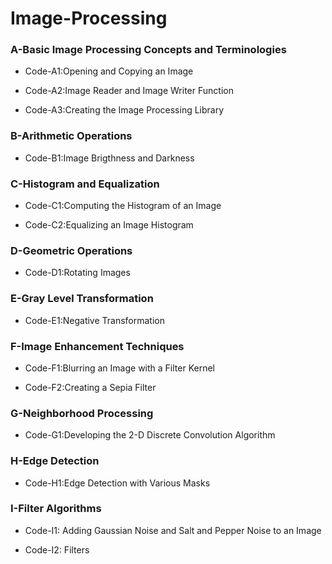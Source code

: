 # Image-Processing
### A-Basic Image Processing Concepts and Terminologies
- Code-A1:Opening and Copying an Image

- Code-A2:Image Reader and Image Writer Function

- Code-A3:Creating the Image Processing Library

### B-Arithmetic Operations
- Code-B1:Image Brigthness and Darkness

### C-Histogram and Equalization
- Code-C1:Computing the Histogram of an Image

- Code-C2:Equalizing an Image Histogram
### D-Geometric Operations
- Code-D1:Rotating Images

### E-Gray Level Transformation
- Code-E1:Negative Transformation

### F-Image Enhancement Techniques
- Code-F1:Blurring an Image with a Filter Kernel

- Code-F2:Creating a Sepia Filter

### G-Neighborhood Processing
- Code-G1:Developing the 2-D Discrete Convolution Algorithm

### H-Edge Detection
- Code-H1:Edge Detection with Various Masks

### I-Filter Algorithms
- Code-I1: Adding Gaussian Noise and Salt and Pepper Noise to an Image

- Code-I2: Filters



